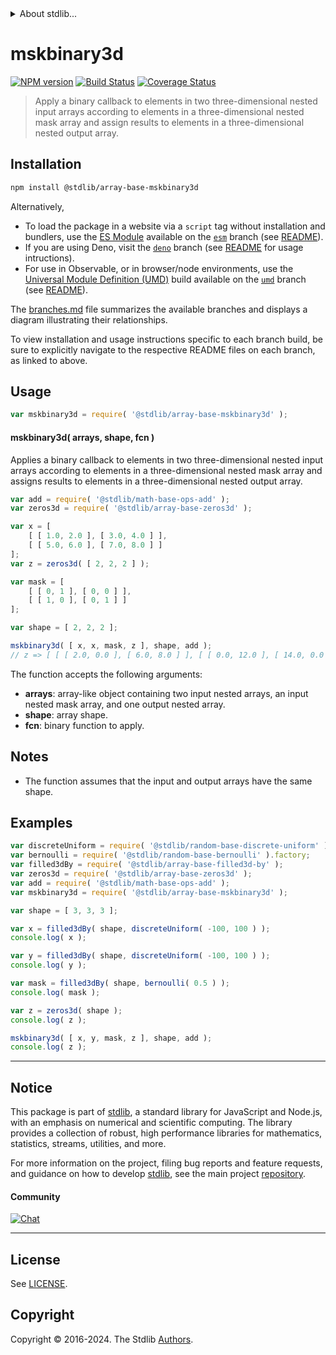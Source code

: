 <!--

@license Apache-2.0

Copyright (c) 2024 The Stdlib Authors.

Licensed under the Apache License, Version 2.0 (the "License");
you may not use this file except in compliance with the License.
You may obtain a copy of the License at

   http://www.apache.org/licenses/LICENSE-2.0

Unless required by applicable law or agreed to in writing, software
distributed under the License is distributed on an "AS IS" BASIS,
WITHOUT WARRANTIES OR CONDITIONS OF ANY KIND, either express or implied.
See the License for the specific language governing permissions and
limitations under the License.

-->


<details>
  <summary>
    About stdlib...
  </summary>
  <p>We believe in a future in which the web is a preferred environment for numerical computation. To help realize this future, we've built stdlib. stdlib is a standard library, with an emphasis on numerical and scientific computation, written in JavaScript (and C) for execution in browsers and in Node.js.</p>
  <p>The library is fully decomposable, being architected in such a way that you can swap out and mix and match APIs and functionality to cater to your exact preferences and use cases.</p>
  <p>When you use stdlib, you can be absolutely certain that you are using the most thorough, rigorous, well-written, studied, documented, tested, measured, and high-quality code out there.</p>
  <p>To join us in bringing numerical computing to the web, get started by checking us out on <a href="https://github.com/stdlib-js/stdlib">GitHub</a>, and please consider <a href="https://opencollective.com/stdlib">financially supporting stdlib</a>. We greatly appreciate your continued support!</p>
</details>

# mskbinary3d

[![NPM version][npm-image]][npm-url] [![Build Status][test-image]][test-url] [![Coverage Status][coverage-image]][coverage-url] <!-- [![dependencies][dependencies-image]][dependencies-url] -->

> Apply a binary callback to elements in two three-dimensional nested input arrays according to elements in a three-dimensional nested mask array and assign results to elements in a three-dimensional nested output array.

<section class="intro">

</section>

<!-- /.intro -->

<section class="installation">

## Installation

```bash
npm install @stdlib/array-base-mskbinary3d
```

Alternatively,

-   To load the package in a website via a `script` tag without installation and bundlers, use the [ES Module][es-module] available on the [`esm`][esm-url] branch (see [README][esm-readme]).
-   If you are using Deno, visit the [`deno`][deno-url] branch (see [README][deno-readme] for usage intructions).
-   For use in Observable, or in browser/node environments, use the [Universal Module Definition (UMD)][umd] build available on the [`umd`][umd-url] branch (see [README][umd-readme]).

The [branches.md][branches-url] file summarizes the available branches and displays a diagram illustrating their relationships.

To view installation and usage instructions specific to each branch build, be sure to explicitly navigate to the respective README files on each branch, as linked to above.

</section>

<section class="usage">

## Usage

```javascript
var mskbinary3d = require( '@stdlib/array-base-mskbinary3d' );
```

#### mskbinary3d( arrays, shape, fcn )

Applies a binary callback to elements in two three-dimensional nested input arrays according to elements in a three-dimensional nested mask array and assigns results to elements in a three-dimensional nested output array.

```javascript
var add = require( '@stdlib/math-base-ops-add' );
var zeros3d = require( '@stdlib/array-base-zeros3d' );

var x = [
    [ [ 1.0, 2.0 ], [ 3.0, 4.0 ] ],
    [ [ 5.0, 6.0 ], [ 7.0, 8.0 ] ]
];
var z = zeros3d( [ 2, 2, 2 ] );

var mask = [
    [ [ 0, 1 ], [ 0, 0 ] ],
    [ [ 1, 0 ], [ 0, 1 ] ]
];

var shape = [ 2, 2, 2 ];

mskbinary3d( [ x, x, mask, z ], shape, add );
// z => [ [ [ 2.0, 0.0 ], [ 6.0, 8.0 ] ], [ [ 0.0, 12.0 ], [ 14.0, 0.0 ] ] ]
```

The function accepts the following arguments:

-   **arrays**: array-like object containing two input nested arrays, an input nested mask array, and one output nested array.
-   **shape**: array shape.
-   **fcn**: binary function to apply.

</section>

<!-- /.usage -->

<section class="notes">

## Notes

-   The function assumes that the input and output arrays have the same shape.

</section>

<!-- /.notes -->

<section class="examples">

## Examples

<!-- eslint no-undef: "error" -->

```javascript
var discreteUniform = require( '@stdlib/random-base-discrete-uniform' ).factory;
var bernoulli = require( '@stdlib/random-base-bernoulli' ).factory;
var filled3dBy = require( '@stdlib/array-base-filled3d-by' );
var zeros3d = require( '@stdlib/array-base-zeros3d' );
var add = require( '@stdlib/math-base-ops-add' );
var mskbinary3d = require( '@stdlib/array-base-mskbinary3d' );

var shape = [ 3, 3, 3 ];

var x = filled3dBy( shape, discreteUniform( -100, 100 ) );
console.log( x );

var y = filled3dBy( shape, discreteUniform( -100, 100 ) );
console.log( y );

var mask = filled3dBy( shape, bernoulli( 0.5 ) );
console.log( mask );

var z = zeros3d( shape );
console.log( z );

mskbinary3d( [ x, y, mask, z ], shape, add );
console.log( z );
```

</section>

<!-- /.examples -->

<!-- Section for related `stdlib` packages. Do not manually edit this section, as it is automatically populated. -->

<section class="related">

</section>

<!-- /.related -->

<!-- Section for all links. Make sure to keep an empty line after the `section` element and another before the `/section` close. -->


<section class="main-repo" >

* * *

## Notice

This package is part of [stdlib][stdlib], a standard library for JavaScript and Node.js, with an emphasis on numerical and scientific computing. The library provides a collection of robust, high performance libraries for mathematics, statistics, streams, utilities, and more.

For more information on the project, filing bug reports and feature requests, and guidance on how to develop [stdlib][stdlib], see the main project [repository][stdlib].

#### Community

[![Chat][chat-image]][chat-url]

---

## License

See [LICENSE][stdlib-license].


## Copyright

Copyright &copy; 2016-2024. The Stdlib [Authors][stdlib-authors].

</section>

<!-- /.stdlib -->

<!-- Section for all links. Make sure to keep an empty line after the `section` element and another before the `/section` close. -->

<section class="links">

[npm-image]: http://img.shields.io/npm/v/@stdlib/array-base-mskbinary3d.svg
[npm-url]: https://npmjs.org/package/@stdlib/array-base-mskbinary3d

[test-image]: https://github.com/stdlib-js/array-base-mskbinary3d/actions/workflows/test.yml/badge.svg?branch=main
[test-url]: https://github.com/stdlib-js/array-base-mskbinary3d/actions/workflows/test.yml?query=branch:main

[coverage-image]: https://img.shields.io/codecov/c/github/stdlib-js/array-base-mskbinary3d/main.svg
[coverage-url]: https://codecov.io/github/stdlib-js/array-base-mskbinary3d?branch=main

<!--

[dependencies-image]: https://img.shields.io/david/stdlib-js/array-base-mskbinary3d.svg
[dependencies-url]: https://david-dm.org/stdlib-js/array-base-mskbinary3d/main

-->

[chat-image]: https://img.shields.io/gitter/room/stdlib-js/stdlib.svg
[chat-url]: https://app.gitter.im/#/room/#stdlib-js_stdlib:gitter.im

[stdlib]: https://github.com/stdlib-js/stdlib

[stdlib-authors]: https://github.com/stdlib-js/stdlib/graphs/contributors

[umd]: https://github.com/umdjs/umd
[es-module]: https://developer.mozilla.org/en-US/docs/Web/JavaScript/Guide/Modules

[deno-url]: https://github.com/stdlib-js/array-base-mskbinary3d/tree/deno
[deno-readme]: https://github.com/stdlib-js/array-base-mskbinary3d/blob/deno/README.md
[umd-url]: https://github.com/stdlib-js/array-base-mskbinary3d/tree/umd
[umd-readme]: https://github.com/stdlib-js/array-base-mskbinary3d/blob/umd/README.md
[esm-url]: https://github.com/stdlib-js/array-base-mskbinary3d/tree/esm
[esm-readme]: https://github.com/stdlib-js/array-base-mskbinary3d/blob/esm/README.md
[branches-url]: https://github.com/stdlib-js/array-base-mskbinary3d/blob/main/branches.md

[stdlib-license]: https://raw.githubusercontent.com/stdlib-js/array-base-mskbinary3d/main/LICENSE

</section>

<!-- /.links -->
